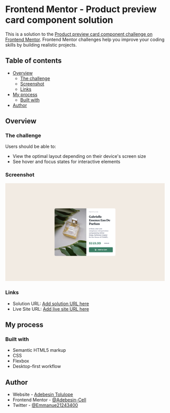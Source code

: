 # Frontend Mentor - Product preview card component solution

This is a solution to the [Product preview card component challenge on Frontend Mentor](https://www.frontendmentor.io/challenges/product-preview-card-component-GO7UmttRfa). Frontend Mentor challenges help you improve your coding skills by building realistic projects.

## Table of contents

- [Overview](#overview)
  - [The challenge](#the-challenge)
  - [Screenshot](#screenshot)
  - [Links](#links)
- [My process](#my-process)
  - [Built with](#built-with)
- [Author](#author)

## Overview

### The challenge

Users should be able to:

- View the optimal layout depending on their device's screen size
- See hover and focus states for interactive elements

### Screenshot

![Product Card Screenshot](./screenshot.png)

### Links

- Solution URL: [Add solution URL here](https://github.com/Adebesin-Cell/product-card)
- Live Site URL: [Add live site URL here](https://your-live-site-url.com)

## My process

### Built with

- Semantic HTML5 markup
- CSS
- Flexbox
- Desktop-first workflow

## Author

- Website - [Adebesin Tolulope](https://www.lope.cell.vercel.app)
- Frontend Mentor - [@Adebesin-Cell](https://www.frontendmentor.io/profile/Adebesin-Cell)
- Twitter - [@Emmanue21243400](https://twitter.com/Emmanue21243400)
